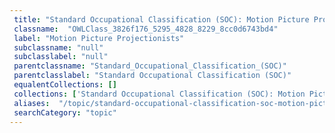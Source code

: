 ```yaml
--- 
 title: "Standard Occupational Classification (SOC): Motion Picture Projectionists" 
 classname:  "OWLClass_3826f176_5295_4828_8229_8cc0d6743bd4" 
 label: "Motion Picture Projectionists" 
 subclassname: "null" 
 subclasslabel: "null" 
 parentclassname: "Standard_Occupational_Classification_(SOC)" 
 parentclasslabel: "Standard Occupational Classification (SOC)" 
 equalentCollections: [] 
 collections: ['Standard Occupational Classification (SOC): Motion Picture Projectionists']
 aliases:  "/topic/standard-occupational-classification-soc-motion-picture-projectionists"  
 searchCategory: "topic" 
---
```

